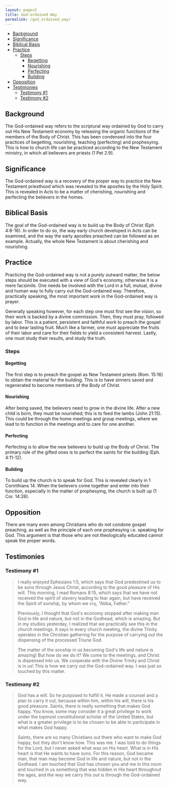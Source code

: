 ```yaml
---
layout: pagev2
title: God-ordained Way
permalink: /god_ordained_way/
---
```

- [Background](#background)
- [Significance](#significance)
- [Biblical Basis](#biblical-basis)
- [Practice](#practice)
  - [Steps](#steps)
    - [Begetting](#begetting)
    - [Nourishing](#nourishing)
    - [Perfecting](#perfecting)
    - [Building](#building)
- [Opposition](#opposition)
- [Testimonies](#testimonies)
  - [Testimony #1](#testimony-1)
  - [Testimony #2](#testimony-2)

## Background

The God-ordained way refers to the scriptural way ordained by God to carry out His New Testament economy by releasing the organic functions of the members of the Body of Christ. This has been condensed into the four practices of begetting, nourishing, teaching (perfecting) and prophesying. This is how to church life can be practiced according to the New Testament ministry, in which all believers are priests (1 Pet 2:9).

## Significance

The God-ordained way is a recovery of the proper way to practice the New Testament priesthood which was revealed to the apostles by the Holy Spirit. This is revealed in Acts to be a matter of cherishing, nourishing and perfecting the believers in the homes. 

## Biblical Basis

The goal of the God-ordained way is to build up the Body of Christ (Eph 4:8-16). In order to do so, the way early church developed in Acts can be examined, and the way the early apostles preached can be followed as an example. Actually, the whole New Testament is about cherishing and nourishing. 

## Practice

Practicing the God-ordained way is not a purely outward matter, the below steps should be executed with a view of God's economy, otherwise it is a mere facsimile. One needs be involved with the Lord in a full, mutual, divine and human way to fully carry out the God-ordained way. Therefore, practically speaking, the most important work in the God-ordained way is prayer.

Generally speaking however, for each step one must first see the vision, so their work is backed by a divine commission. Then, they must pray, followed by labor. This is a patient, persistent and faithful work to preach the gospel and to bear lasting fruit. Much like a farmer, one must appreciate the fruits of their labor and care for their fields to yield a consistent harvest. Lastly, one must study their results, and study the truth. 

### Steps

#### Begetting

The first step is to preach the gospel as New Testament priests (Rom. 15:16) to obtain the material for the building. This is to have sinners saved and regenerated to become members of the Body of Christ. 

#### Nourishing

After being saved, the believers need to grow in the divine life. After a new child is born, they must be nourished; this is to feed the lambs (John 21:15). This could be through the home meetings and group meetings, where we lead to to function in the meetings and to care for one another.

#### Perfecting

Perfecting is to allow the new believers to build up the Body of Christ. The primary role of the gifted ones is to perfect the saints for the building (Eph. 4:11-12).

#### Building

To build up the church is to speak for God. This is revealed clearly in 1 Corinthians 14. When the believers come together and enter into their function, especially in the matter of prophesying, the church is built up (1 Cor. 14:26). 

## Opposition

There are many even among Christians who do not condone gospel preaching, as well as the principle of each one prophesying i.e. speaking for God. This argument is that those who are not theologically educated cannot speak the proper words. 

## Testimonies

### Testimony #1

>I really enjoyed Ephesians 1:5, which says that God predestined us to be sons through Jesus Christ, according to the good pleasure of His will. This morning, I read Romans 8:15, which says that we have not received the spirit of slavery leading to fear again, but have received the Spirit of sonship, by whom we cry, "Abba, Father."
>
>Previously, I thought that God's economy stopped after making man God in life and nature, but not in the Godhead, which is amazing. But in my studies yesterday, I realized that we practically see this in the church meetings. It says in every church meeting, the divine Trinity operates in the Christian gathering for the purpose of carrying out the dispensing of the processed Triune God.
>
>The matter of the sonship in us becoming God's life and nature is amazing! But how do we do it? We come to the meetings, and Christ is dispensed into us. We cooperate with the Divine Trinity and Christ is in us! This is how we carry out the God-ordained way. I was just so touched by this matter.

### Testimony #2

>God has a will. So he purposed to fulfill it. He made a counsel and a plan to carry it out, because within him, within his will, there is his good pleasure. Saints, there is really something that makes God happy. You know, some may consider it a great privilege to work under the topmost constitutional scholar of the United States, but what is a greater privilege is to be chosen to be able to participate in what makes God happy. 
>
>Saints, there are so many Christians out there who want to make God happy, but they don't know how. This was me. I was told to do things for the Lord, but I never asked what was on His heart. What is in His heart is that He wants to have sons. For this reason, God became man, that man may become God in life and nature, but not in the Godhead. I am touched that God has chosen you and me in this room and touched in us something that was hidden in His heart throughout the ages, and the way we carry this out is through the God-ordained way.